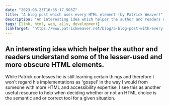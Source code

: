 ```yaml
---
date: "2023-08-23T16:35:17.505Z"
title: "A blog post which uses every HTML element (by Patrick Weaver)"
description: "An interesting idea which helper the author and readers understand some of the lesser-used and more obscure HTML elements"
tags: [link, html, web, a11y, development]
linkTarget: "https://www.patrickweaver.net/blog/a-blog-post-with-every-html-element/https://www.patrickweaver.net/blog/a-blog-post-with-every-html-element/"
---
```

An interesting idea which helper the author and readers understand some of the lesser-used and more obscure HTML elements.
---

While Patrick confesses he is still learning certain things and therefore I won't regard his implementations as 'gospel' in the way I would from someone with more HTML and accessibility expertise, I see this as another useful resource to help when deciding whether or not an HTML choice is the semantic and or correct tool for a given situation.